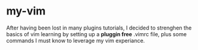 # my-vim
After having been lost in many plugins tutorials, I decided to strenghen the basics of vim learning by setting up a **pluggin free** .vimrc file, plus some commands I must know to leverage my vim experiance.
